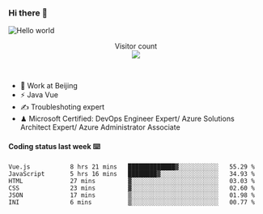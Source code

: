 ### Hi there 👋

<img src="https://raw.githubusercontent.com/sagar-viradiya/sagar-viradiya/master/resources/banner.png" alt="Hello world">
<p align="center"> 
  Visitor count<br/>
  <img src="https://profile-counter.glitch.me/youszoe/count.svg" />
</p>
<br/>

- 🍻 Work at Beijing 
- ⚡ Java Vue
- ✍️ Troubleshoting expert
- ♟  Microsoft Certified: DevOps Engineer Expert/ Azure Solutions Architect Expert/ Azure Administrator Associate

#### Coding status last week ⌨️

<!--START_SECTION:waka-->

```text
Vue.js           8 hrs 21 mins   █████████████▓░░░░░░░░░░░   55.29 %
JavaScript       5 hrs 16 mins   ████████▓░░░░░░░░░░░░░░░░   34.93 %
HTML             27 mins         ▓░░░░░░░░░░░░░░░░░░░░░░░░   03.03 %
CSS              23 mins         ▓░░░░░░░░░░░░░░░░░░░░░░░░   02.60 %
JSON             17 mins         ▒░░░░░░░░░░░░░░░░░░░░░░░░   01.98 %
INI              6 mins          ▒░░░░░░░░░░░░░░░░░░░░░░░░   00.77 %
```

<!--END_SECTION:waka-->

<br/>
<center><img src="http://ghchart.rshah.org/409ba5/yousazoe" alt="" /></center>


